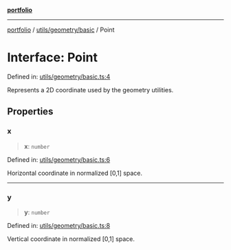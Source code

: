 [**portfolio**](../../../../README.md)

***

[portfolio](../../../../modules.md) / [utils/geometry/basic](../README.md) / Point

# Interface: Point

Defined in: [utils/geometry/basic.ts:4](https://github.com/tnorlund/Portfolio/blob/caeaad140c4d2a0e0cc0781c3f7548ea9aca04e9/portfolio/utils/geometry/basic.ts#L4)

Represents a 2D coordinate used by the geometry utilities.

## Properties

### x

> **x**: `number`

Defined in: [utils/geometry/basic.ts:6](https://github.com/tnorlund/Portfolio/blob/caeaad140c4d2a0e0cc0781c3f7548ea9aca04e9/portfolio/utils/geometry/basic.ts#L6)

Horizontal coordinate in normalized [0,1] space.

***

### y

> **y**: `number`

Defined in: [utils/geometry/basic.ts:8](https://github.com/tnorlund/Portfolio/blob/caeaad140c4d2a0e0cc0781c3f7548ea9aca04e9/portfolio/utils/geometry/basic.ts#L8)

Vertical coordinate in normalized [0,1] space.
